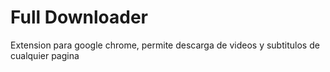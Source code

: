 Full Downloader
===============
Extension para google chrome, permite descarga de videos y subtitulos de cualquier pagina